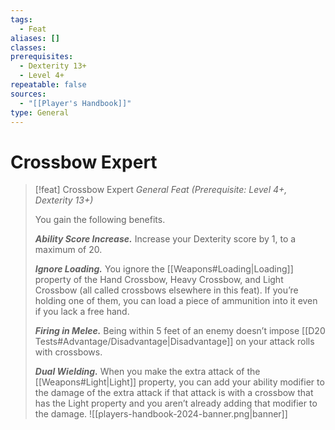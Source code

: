 ```yaml
---
tags:
  - Feat
aliases: []
classes: 
prerequisites:
  - Dexterity 13+
  - Level 4+
repeatable: false
sources:
  - "[[Player's Handbook]]"
type: General
---
```


# Crossbow Expert

>[!feat] Crossbow Expert
>_General Feat (Prerequisite: Level 4+, Dexterity 13+)_
>
>You gain the following benefits.
>
>**_Ability Score Increase._** Increase your Dexterity score by 1, to a maximum of 20.
>
>**_Ignore Loading._** You ignore the [[Weapons#Loading\|Loading]] property of the Hand Crossbow, Heavy Crossbow, and Light Crossbow (all called crossbows elsewhere in this feat). If you’re holding one of them, you can load a piece of ammunition into it even if you lack a free hand.
>
>**_Firing in Melee._** Being within 5 feet of an enemy doesn’t impose [[D20 Tests#Advantage/Disadvantage\|Disadvantage]] on your attack rolls with crossbows.
>
>**_Dual Wielding._** When you make the extra attack of the [[Weapons#Light\|Light]] property, you can add your ability modifier to the damage of the extra attack if that attack is with a crossbow that has the Light property and you aren’t already adding that modifier to the damage.
![[players-handbook-2024-banner.png|banner]]
